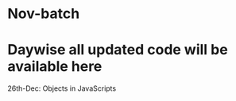 # Nov-batch
<h1> Daywise all updated code will be available here</h1>
26th-Dec: Objects in JavaScripts
